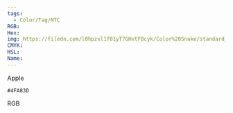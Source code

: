 ```yaml
---
tags:
  - Color/Tag/NTC
RGB:
Hex:
img: https://filedn.com/l0hpzxl1f01yT7GHxtF8cyk/Color%20Snake/standard_csv_to_svg/%23/4FA83D.svg
CMYK:
HSL:
Name:
---
```

Apple
```palette
#4FA83D
```
RGB
